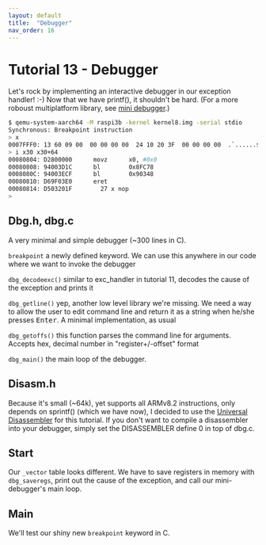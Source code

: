 ```yaml
---
layout: default
title:  "Debugger"
nav_order: 16
---
```


Tutorial 13 - Debugger
======================

Let's rock by implementing an interactive debugger in our exception handler! :-) Now that we have printf(), it
shouldn't be hard. (For a more roboust multiplatform library, see [mini debugger](https://gitlab.com/bztsrc/minidbg).)

```sh
$ qemu-system-aarch64 -M raspi3b -kernel kernel8.img -serial stdio
Synchronous: Breakpoint instruction
> x
0007FFF0: 13 60 09 00  00 00 00 00  24 10 20 3F  00 00 00 00  .`......$. ?....
> i x30 x30+64
00080804: D2800000      movz      x0, #0x0
00080808: 94003D1C      bl        0x8FC78
0008080C: 94003ECF      bl        0x90348
00080810: D69F03E0      eret
00080814: D503201F        27 x nop
>
```

Dbg.h, dbg.c
------------

A very minimal and simple debugger (~300 lines in C).

`breakpoint` a newly defined keyword. We can use this anywhere in our code where we want to invoke the debugger

`dbg_decodeexc()` similar to exc_handler in tutorial 11, decodes the cause of the exception and prints it

`dbg_getline()` yep, another low level library we're missing. We need a way to allow the user to edit command line
and return it as a string when he/she presses <kbd>Enter</kbd>. A minimal implementation, as usual

`dbg_getoffs()` this function parses the command line for arguments. Accepts hex, decimal number in
"register+/-offset" format

`dbg_main()` the main loop of the debugger.

Disasm.h
--------

Because it's small (~64k), yet supports all ARMv8.2 instructions, only depends on sprintf() (which we have now), I decided to
use the [Universal Disassembler](https://gitlab.com/bztsrc/udisasm) for this tutorial. If you don't want to
compile a disassembler into your debugger, simply set the DISASSEMBLER define 0 in top of dbg.c.

Start
-----

Our `_vector` table looks different. We have to save registers in memory with `dbg_saveregs`, print out
the cause of the exception, and call our mini-debugger's main loop.

Main
----

We'll test our shiny new `breakpoint` keyword in C.
